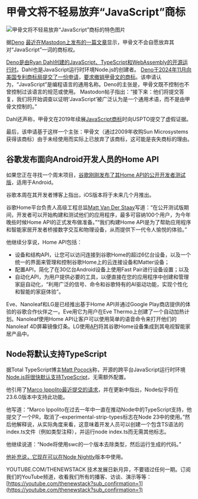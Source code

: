 # 甲骨文将不轻易放弃“JavaScript”商标

![甲骨文将不轻易放弃“JavaScript”商标的特色图片](https://cdn.thenewstack.io/media/2024/04/d8b458d6-dev_news_img-2-2-1024x577.png)

据[Deno](https://deno.com/?utm_content=inline+mention) [最近在Mastodon上发布的一篇文章](https://fosstodon.org/@deno_land/113793964751001617)显示，甲骨文不会自愿放弃其对“JavaScript”一词的商标权。

[Deno是由Ryan Dahl创建的JavaScript、TypeScript和WebAssembly的开源运行时](https://thenewstack.io/how-oop-developers-can-get-to-know-typescript-through-deno/)。Dahl也是JavaScript运行时环境Node.js的创建者。
[Deno于2024年11月向美国专利商标局提交了一份申请](https://ttabvue.uspto.gov/ttabvue/v?pno=92086835&pty=CAN&eno=1)，[要求撤销甲骨文的商标](https://thenewstack.io/deno-petitions-to-cancel-oracles-javascript-trademark/)。该申请认为，“JavaScript”是编程语言的通用名称。Deno的主张是，甲骨文既不控制也不曾控制过该语言的规范或使用。
Mastodon帖子指出：“接下来：他们将提交答复，我们将开始调查以证明‘JavaScript’被广泛认为是一个通用术语，而不是由甲骨文控制的。”

Dahl还声称，甲骨文在2019年续展[JavaScript商标](https://tsdr.uspto.gov/#caseNumber=75026640&caseSearchType=US_APPLICATION&caseType=DEFAULT&searchType=statusSearch)时向USPTO提交了虚假证据。

最后，该申请基于这样一个主张：甲骨文（通过2009年收购Sun Microsystems获得该商标）由于未经使用而实际上已放弃了该商标，这可能是丧失商标的理由。

## 谷歌发布面向Android开发人员的Home API

如果您正在寻找一个周末项目，[谷歌刚刚发布了其Home API的公开开发者测试版](https://developers.googleblog.com/en/build-the-future-of-home-with-google-home-apis/)，适用于Android。

谷歌本周在其开发者博客上指出，iOS版本将于未来几个月推出。

谷歌Home平台负责人高级工程总监[Matt Van Der Staay](https://www.linkedin.com/in/matt-van-der-staay-7325523/)写道：“在公开测试版期间，开发者可以开始构建和测试他们的应用程序，最多可容纳100个用户，为今年晚些时候Home API的正式发布做准备。”“我们构建Home API是为了帮助应用程序和智能家居开发者桥接数字交互和物理设备，从而提供下一代令人愉悦的体验。”

他继续分享说，Home API包括：

- 设备和结构API，让您可以访问连接到谷歌Home的超过6亿台设备，以及一个统一的界面来管理和控制谷歌Home上的云连接设备和Matter设备；
- 配置API，简化了在30亿台Android设备上使用Fast Pair进行设备设置；以及
- 自动化API，为用户提供必要的工具，以便直接在您的应用程序中创建和管理家庭自动化，“利用广泛的信号、命令和谷歌特有的AI驱动功能，实现个性化和智能的家庭体验”。

Eve、Nanoleaf和LG是已经推出基于Home API并通过Google Play商店提供的体验的谷歌合作伙伴之一。Eve用它为用户在Eve Thermo上创建了一个自动加热计划。Nanoleaf使用Home API让客户可以使用简单的语音命令来打开他们的Nanoleaf 4D屏幕镜像灯条。LG使用[API](https://thenewstack.io/how-sdks-can-reduce-api-integration-time/)将其谷歌Home设备集成到其电视智能家居产品中。

## Node将默认支持TypeScript

据Total TypeScript博主[Matt Pocock](https://linkedin.com/in/mapocock/)称，开源的跨平台JavaScript运行时环境[Node.js将很快默认支持TypeScript](https://www.totaltypescript.com/typescript-is-coming-to-node-23)，无需额外配置。

他引用了[Marco Ippolito最近提交的请求](https://github.com/nodejs/node/pull/56450)，并在更新中指出，Node似乎将在23.6.0版本中支持此功能。

他写道：“Marco Ippolito在过去一年中一直在推动Node中的TypeScript支持，他提交了一个PR，取消了–experimental-strip-types标志在Node 23中的使用。”然后他解释说，从实际角度来看，这意味着开发人员可以创建一个包含TS语法的index.ts文件（例如类型注释），并运行node index.ts而无需其他标志。

他继续说道：“Node将使用swc的一个版本去除类型，然后运行生成的代码。”

[他补充说，它现在可以在](https://x.com/satanacchio/status/1872574795390530000)[Node Nightly](https://nodejs.org/download/nightly/v24.0.0-nightly20241227ba5992831b/)版本中使用。

YOUTUBE.COM/THENEWSTACK
技术发展日新月异，不要错过任何一期。订阅我们的YouTube频道，收看我们所有的播客、访谈、演示等等：[https://youtube.com/thenewstack?sub_confirmation=1](https://youtube.com/thenewstack?sub_confirmation=1)